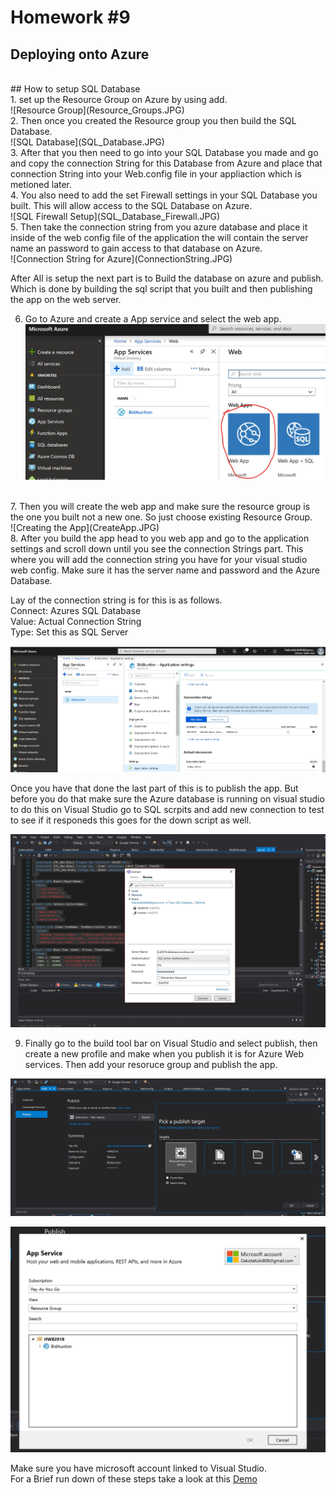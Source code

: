 # Homework #9 
## Deploying onto Azure
<br>
## How to setup SQL Database 
<br>
1. set up the Resource Group on Azure by using add. <br>
![Resource Group](Resource_Groups.JPG)
<br>
2. Then once you created the Resource group you then build the SQL Database. <br>
![SQL Database](SQL_Database.JPG)
<br>
3. After that you then need to go into your SQL Database you made and go and copy the connection String for this Database from Azure and place that connection String into your Web.config file in your appliaction which is metioned later.<br>
4. You also need to add the set Firewall settings in your SQL Database you built. This will allow access to the SQL Database on Azure.<br>
![SQL Firewall Setup](SQL_Database_Firewall.JPG)
<br>
5. Then take the connection string from you azure database and place it inside of the web config file of the application the will contain the server name an password to gain access to that database on Azure.<br>
![Connection String for Azure](ConnectionString.JPG)
<br>
<p>After All is setup the next part is to Build the database on azure and publish. Which is done by building the sql script that you built and then publishing the app on the web server.</p>

6. Go to Azure and create a App service and select the web app.<br>
![App Development](AppService.JPG)
<br>
7. Then you will create the web app and make sure the resource group is the one you built not a new one. So just choose existing Resource Group.<br>
![Creating the App](CreateApp.JPG)
<br>
8. After you build the app head to you web app and go to the application settings and scroll down until you see the connection Strings part. This where you will add the connection string you have for your visual studio web config. Make sure it has the server name and password and the Azure Database. 

Lay of the connection string is for this is as follows.<br>
Connect: Azures SQL Database <br>
Value: Actual Connection String<br>
Type: Set this as SQL Server<br>

![Web connection to Azure SQL Database](AzureConnectionString.JPG)
<br>

<p>Once you have that done the last part of this is to publish the app. But before you do that make sure the Azure database is running on visual studio to do this on Visual Studio go to SQL scrpits and add new connection to test to see if it responeds this goes for the down script as well.</p>

![SQL Database link on Visual Studio](Connect_database_to_Visual_Studio.JPG)
<br>

9. Finally go to the build tool bar on Visual Studio and select publish, then create a new profile and make when you publish it is for Azure Web services. Then add your resoruce group and publish the app.<br>

![Part 1](Publishing1.JPG)
<br>

![Part 2](Publishing2.JPG)
<br>

Make sure you have microsoft account linked to Visual Studio.<br>
For a Brief run down of these steps take a look at this [Demo](https://youtu.be/w06EJm0qRik)

